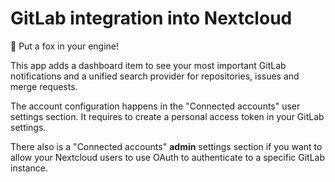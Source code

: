 # GitLab integration into Nextcloud

🦊 Put a fox in your engine!

This app adds a dashboard item to see your most important GitLab notifications and a unified search provider for repositories, issues and merge requests.

The account configuration happens in the "Connected accounts" user settings section. It requires to create a personal access token in your GitLab settings.

There also is a "Connected accounts" **admin** settings section if you want to allow your Nextcloud users to use OAuth to authenticate to a specific GitLab instance.